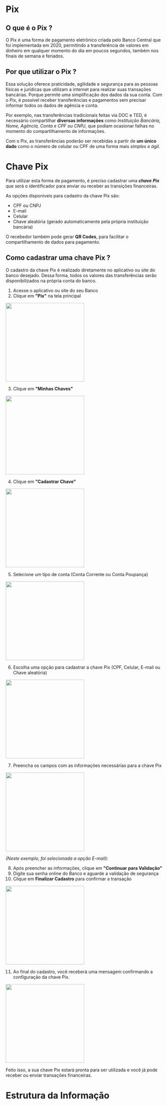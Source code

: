 # Pix
## O que é o Pix ?

O Pix é uma forma de pagamento eletrônico criada pelo Banco Central que foi implementada em 2020, permitindo a transferência de valores em dinheiro em qualquer momento do dia em poucos segundos, também nos finais de semana e feriados. 
 
## Por que utilizar o Pix ? 

Essa solução oferece praticidade, agilidade e segurança para as pessoas físicas e jurídicas que utilizam a internet para realizar suas transações bancárias. Porque permite uma simplificação dos dados da sua conta. Com o Pix, é possível receber transferências e pagamentos sem precisar informar todos os dados de agência e conta. 

Por exemplo, nas transferências tradicionais feitas via DOC e TED, é necessário compartilhar **diversas informações** como _Instituição Bancária, Nome, Agência, Conta e CPF ou CNPJ_, que podiam ocasionar falhas no momento do compartilhamento de informações. 

Com o Pix, as transferências poderão ser recebidas a partir de **um único dado** como o número de celular ou CPF de uma forma mais _simples e ágil_.


# Chave Pix 

Para utilizar esta forma de pagamento, é preciso cadastrar uma ***chave Pix*** que será o identificador para enviar ou receber as transições financeiras. 

As opções disponíveis para cadastro da chave Pix são:
* CPF ou CNPJ
* E-mail
* Celular
* Chave aleatória (gerado automaticamente pela própria instituição bancária)

O recebedor também pode gerar **QR Codes**, para facilitar o compartilhamento de dados para pagamento. 

## Como cadastrar uma chave Pix ?

O cadastro da chave Pix é realizado diretamente no aplicativo ou site do banco desejado. Dessa forma, todos os valores das transferências serão disponibilizados na própria conta do banco. 

1. Acesse o aplicativo ou site do seu Banco
2. Clique em **"Pix"** na tela principal

<img src="https://user-images.githubusercontent.com/112604748/191030040-dccafdbf-2678-4065-b689-3330bc5bc74e.png"    width="250px" />

3. Clique em **"Minhas Chaves"**

<img src="https://user-images.githubusercontent.com/112604748/191035392-302226e9-1d25-4c8d-b088-1311874de22c.png"    width="250px" />

4. Clique em **"Cadastrar Chave"**

<img src="https://user-images.githubusercontent.com/112604748/191046916-4d4db0a7-fdfb-459c-b616-51e12f83d2c3.jpeg"    width="250px" />

5. Selecione um tipo de conta (Conta Corrente ou Conta Poupança) 

<img src="https://user-images.githubusercontent.com/112604748/191040932-8cede108-3040-4351-bbd0-3b46855605b2.jpeg"  width="250px" />

6. Escolha uma opção para cadastrar a chave Pix (CPF, Celular, E-mail ou Chave aleatória) 

<img src="https://user-images.githubusercontent.com/112604748/191041697-5c1ffab8-ea4a-48b5-8cd0-6b25fdee99d3.jpeg"  width="250px" />

7. Preencha os campos com as informações necessárias para a chave Pix

<img src="https://user-images.githubusercontent.com/112604748/191043192-97997449-46d4-4775-8428-2a21a61b157e.jpeg"  width="250px" />

*(Neste exemplo, foi selecionada a opção E-mail):* 

8. Após preencher as informações, clique em **"Continuar para Validação"**
9. Digite sua senha online do Banco e aguarde a validação de segurança
10. Clique em **Finalizar Cadastro** para confirmar a transação

<img src="https://user-images.githubusercontent.com/112604748/191046146-ea5f6b6c-089d-4fbc-b96f-fb37af7bf479.jpeg"  width="250px" />

11. Ao final do cadastro, você receberá uma mensagem confirmando a configuração da chave Pix.

<img src="https://user-images.githubusercontent.com/112604748/191049814-9bf15627-cd78-400b-9643-5e7118321594.jpeg"  width="250px" />

Feito isso, a sua chave Pix estará pronta para ser utilizada e você já pode receber ou enviar transações financeiras. 


# Estrutura da Informação
